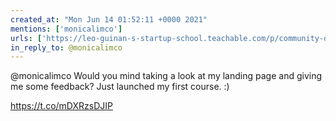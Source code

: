 ```yaml
---
created_at: "Mon Jun 14 01:52:11 +0000 2021"
mentions: ['monicalimco']
urls: ['https://leo-guinan-s-startup-school.teachable.com/p/community-driven-course-creation']
in_reply_to: @monicalimco
---
```


@monicalimco Would you mind taking  a look at my landing page and giving me some feedback? Just launched my first course. :)

https://t.co/mDXRzsDJIP